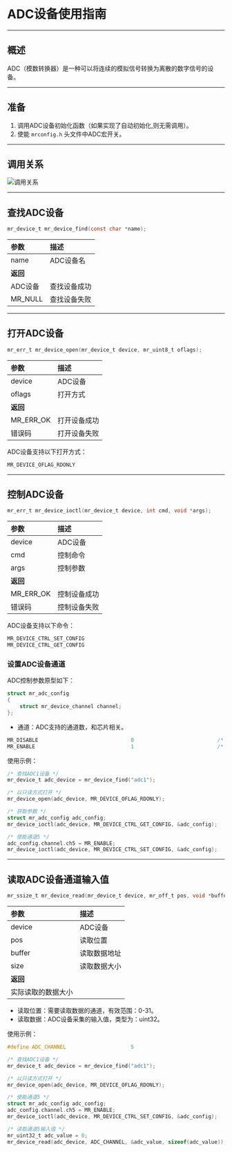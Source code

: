 # ADC设备使用指南

----------

## 概述

ADC（模数转换器）是一种可以将连续的模拟信号转换为离散的数字信号的设备。

----------

## 准备

1. 调用ADC设备初始化函数（如果实现了自动初始化,则无需调用）。
2. 使能 `mrconfig.h` 头文件中ADC宏开关。

----------

## 调用关系

![调用关系](https://gitee.com/MacRsh/mr-library/raw/develop/document/resource/adc_device.png)

----------

## 查找ADC设备

```c
mr_device_t mr_device_find(const char *name);
```

| 参数      | 描述     |
|:--------|:-------|
| name    | ADC设备名 |
| **返回**  |        |
| ADC设备   | 查找设备成功 |
| MR_NULL | 查找设备失败 |

----------

## 打开ADC设备

```c
mr_err_t mr_device_open(mr_device_t device, mr_uint8_t oflags);
```

| 参数        | 描述     |
|:----------|:-------|
| device    | ADC设备  |
| oflags    | 打开方式   |
| **返回**    |        |
| MR_ERR_OK | 打开设备成功 |
| 错误码       | 打开设备失败 |  

ADC设备支持以下打开方式：

```c
MR_DEVICE_OFLAG_RDONLY                                                        /* 只读 */
```

----------

## 控制ADC设备

```c
mr_err_t mr_device_ioctl(mr_device_t device, int cmd, void *args);
```

| 参数        | 描述     |
|:----------|:-------|
| device    | ADC设备  |
| cmd       | 控制命令   |
| args      | 控制参数   |
| **返回**    |        |
| MR_ERR_OK | 控制设备成功 |
| 错误码       | 控制设备失败 |

ADC设备支持以下命令：

```c
MR_DEVICE_CTRL_SET_CONFIG                                                  /* 设置参数 */
MR_DEVICE_CTRL_GET_CONFIG                                                  /* 获取参数 */
```

### 设置ADC设备通道

ADC控制参数原型如下：

```c
struct mr_adc_config
{
    struct mr_device_channel channel;
};
```

- 通道：ADC支持的通道数，和芯片相关。

```c
MR_DISABLE                              0                           /* 失能通道 */
MR_ENABLE                               1                           /* 使能通道 */
```

使用示例：

```c
/* 查找ADC1设备 */    
mr_device_t adc_device = mr_device_find("adc1");

/* 以只读方式打开 */
mr_device_open(adc_device, MR_DEVICE_OFLAG_RDONLY);

/* 获取参数 */
struct mr_adc_config adc_config;
mr_device_ioctl(adc_device, MR_DEVICE_CTRL_GET_CONFIG, &adc_config);

/* 使能通道5 */
adc_config.channel.ch5 = MR_ENABLE;
mr_device_ioctl(adc_device, MR_DEVICE_CTRL_SET_CONFIG, &adc_config);
```

----------

## 读取ADC设备通道输入值

```c
mr_ssize_t mr_device_read(mr_device_t device, mr_off_t pos, void *buffer, mr_size_t size);
```

| 参数        | 描述     |
|:----------|:-------|
| device    | ADC设备  |
| pos       | 读取位置   |
| buffer    | 读取数据地址 |
| size      | 读取数据大小 |
| **返回**    |        |
| 实际读取的数据大小 |        |

- 读取位置：需要读取数据的通道，有效范围：0-31。
- 读取数据：ADC设备采集的输入值，类型为：uint32。

使用示例：

```c
#define ADC_CHANNEL                     5

/* 查找ADC1设备 */    
mr_device_t adc_device = mr_device_find("adc1");

/* 以只读方式打开 */
mr_device_open(adc_device, MR_DEVICE_OFLAG_RDONLY);

/* 使能通道5 */
struct mr_adc_config adc_config;
adc_config.channel.ch5 = MR_ENABLE;
mr_device_ioctl(adc_device, MR_DEVICE_CTRL_SET_CONFIG, &adc_config);

/* 读取通道5输入值 */
mr_uint32_t adc_value = 0;
mr_device_read(adc_device, ADC_CHANNEL, &adc_value, sizeof(adc_value));
```